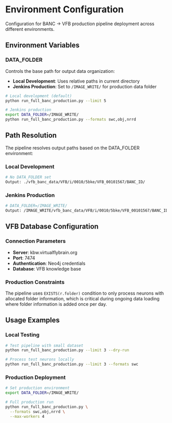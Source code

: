 # Environment Configuration

Configuration for BANC → VFB production pipeline deployment across different environments.

## Environment Variables

### DATA_FOLDER

Controls the base path for output data organization:

- **Local Development**: Uses relative paths in current directory
- **Jenkins Production**: Set to `/IMAGE_WRITE/` for production data folder

```bash
# Local development (default)
python run_full_banc_production.py --limit 5

# Jenkins production
export DATA_FOLDER=/IMAGE_WRITE/
python run_full_banc_production.py --formats swc,obj,nrrd
```

## Path Resolution

The pipeline resolves output paths based on the DATA_FOLDER environment:

### Local Development

```bash
# No DATA_FOLDER set
Output: ./vfb_banc_data/VFB/i/0010/5bke/VFB_00101567/BANC_ID/
```

### Jenkins Production

```bash
# DATA_FOLDER=/IMAGE_WRITE/
Output: /IMAGE_WRITE/vfb_banc_data/VFB/i/0010/5bke/VFB_00101567/BANC_ID/
```

## VFB Database Configuration

### Connection Parameters

- **Server**: kbw.virtualflybrain.org
- **Port**: 7474
- **Authentication**: Neo4j credentials
- **Database**: VFB knowledge base

### Production Constraints

The pipeline uses `EXISTS(r.folder)` condition to only process neurons with allocated folder information, which is critical during ongoing data loading where folder information is added once per day.

## Usage Examples

### Local Testing

```bash
# Test pipeline with small dataset
python run_full_banc_production.py --limit 3 --dry-run

# Process test neurons locally
python run_full_banc_production.py --limit 3 --formats swc
```

### Production Deployment

```bash
# Set production environment
export DATA_FOLDER=/IMAGE_WRITE/

# Full production run
python run_full_banc_production.py \
  --formats swc,obj,nrrd \
  --max-workers 4
```
